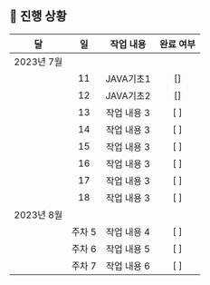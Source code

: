 ## 🚟 진행 상황

|     달      |     일     |     작업 내용      | 완료 여부 |
| :---------: | :---------: | :----------------: | :-------: |
|   2023년 7월 |             |                    |           |
|             |     11   | JAVA기초1        |    []    |
|             |     12   | JAVA기초2        |    []    |
|             |     13   | 작업 내용 3        |    [ ]    |
|             |     14   | 작업 내용 3        |    [ ]    |
|             |     15   | 작업 내용 3        |    [ ]    |
|             |     16   | 작업 내용 3        |    [ ]    |
|             |     17   | 작업 내용 3        |    [ ]    |
|             |     18   | 작업 내용 3        |    [ ]    |
|   2023년 8월 |             |                    |           |
|             |     주차 5   | 작업 내용 4        |    [ ]    |
|             |     주차 6   | 작업 내용 5        |    [ ]    |
|             |     주차 7   | 작업 내용 6        |    [ ]    |
